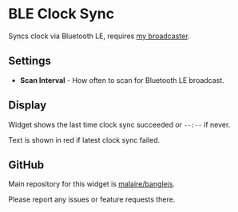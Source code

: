 # BLE Clock Sync

Syncs clock via Bluetooth LE, requires
[my broadcaster](https://github.com/malaire/banglejs/tree/main/broadcaster).

## Settings

- **Scan Interval** - How often to scan for Bluetooth LE broadcast.

## Display

Widget shows the last time clock sync succeeded or `--:--` if never.

Text is shown in red if latest clock sync failed.

## GitHub

Main repository for this widget is [malaire/banglejs](https://github.com/malaire/banglejs).

Please report any issues or feature requests there.
